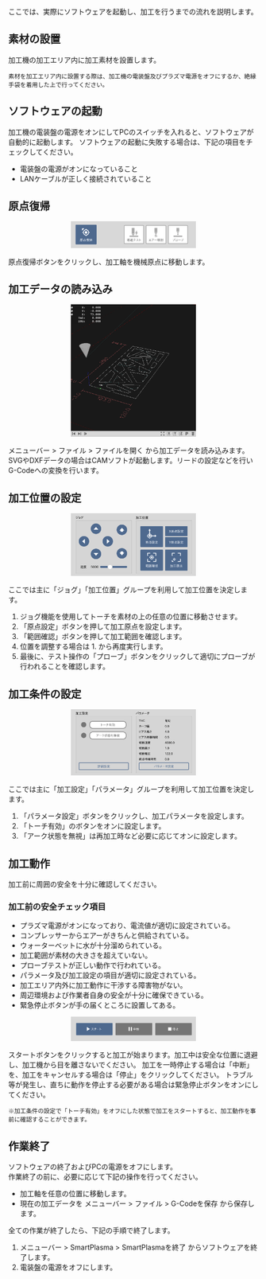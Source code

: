 ここでは、実際にソフトウェアを起動し、加工を行うまでの流れを説明します。

## 素材の設置
加工機の加工エリア内に加工素材を設置します。

```
素材を加工エリア内に設置する際は、加工機の電装盤及びプラズマ電源をオフにするか、絶縁手袋を着用した上で行ってください。
```


## ソフトウェアの起動
加工機の電装盤の電源をオンにしてPCのスイッチを入れると、ソフトウェアが自動的に起動します。
ソフトウェアの起動に失敗する場合は、下記の項目をチェックしてください。
- 電装盤の電源がオンになっていること
- LANケーブルが正しく接続されていること


## 原点復帰
<p align="center">
<img alt="SmartScreen" src="./areas/images/areas/area_control_origin.png" style="width:50%">
</p>

原点復帰ボタンをクリックし、加工軸を機械原点に移動します。

## 加工データの読み込み
<p align="center">
<img alt="SmartScreen" src="./areas/images/areas/area_graphics.png" style="width:50%">
</p>

メニューバー > ファイル > ファイルを開く から加工データを読み込みます。
SVGやDXFデータの場合はCAMソフトが起動します。リードの設定などを行いG-Codeへの変換を行います。

## 加工位置の設定
<p align="center">
<img alt="SmartScreen" src="./areas/images/areas/area_control_jogs.png" style="width:50%">
</p>

ここでは主に「ジョグ」「加工位置」グループを利用して加工位置を決定します。
1. ジョグ機能を使用してトーチを素材の上の任意の位置に移動させます。
2. 「原点設定」ボタンを押して加工原点を設定します。
3. 「範囲確認」ボタンを押して加工範囲を確認します。
4. 位置を調整する場合は 1. から再度実行します。
5. 最後に、テスト操作の「プローブ」ボタンをクリックして適切にプローブが行われることを確認します。

## 加工条件の設定
<p align="center">
<img alt="SmartScreen" src="./areas/images/areas/area_control_parameter.png" style="width:50%">
</p>

ここでは主に「加工設定」「パラメータ」グループを利用して加工位置を決定します。
1. 「パラメータ設定」ボタンをクリックし、加工パラメータを設定します。
2. 「トーチ有効」のボタンをオンに設定します。
3. 「アーク状態を無視」は再加工時など必要に応じてオンに設定します。

## 加工動作
加工前に周囲の安全を十分に確認してください。

### 加工前の安全チェック項目

- プラズマ電源がオンになっており、電流値が適切に設定されている。
- コンプレッサーからエアーがきちんと供給されている。
- ウォーターベットに水が十分溜められている。
- 加工範囲が素材の大きさを超えていない。
- プローブテストが正しい動作で行われている。
- パラメータ及び加工設定の項目が適切に設定されている。
- 加工エリア内外に加工動作に干渉する障害物がない。
- 周辺環境および作業者自身の安全が十分に確保できている。
- 緊急停止ボタンが手の届くところに設置してある。

<p align="center">
<img alt="SmartScreen" src="./areas/images/areas/area_control_process.png" style="width:50%">
</p>

スタートボタンをクリックすると加工が始まります。加工中は安全な位置に退避し、加工機から目を離さないでください。
加工を一時停止する場合は「中断」を、加工をキャンセルする場合は「停止」をクリックしてください。
トラブル等が発生し、直ちに動作を停止する必要がある場合は緊急停止ボタンをオンにしてください。

```
※加工条件の設定で「トーチ有効」をオフにした状態で加工をスタートすると、加工動作を事前に確認することができます。
```

## 作業終了
ソフトウェアの終了およびPCの電源をオフにします。<br/>
作業終了の前に、必要に応じて下記の操作を行ってください。
- 加工軸を任意の位置に移動します。
- 現在の加工データを メニューバー > ファイル > G-Codeを保存 から保存します。

全ての作業が終了したら、下記の手順で終了します。
1. メニューバー > SmartPlasma > SmartPlasmaを終了 からソフトウェアを終了します。
2. 電装盤の電源をオフにします。

